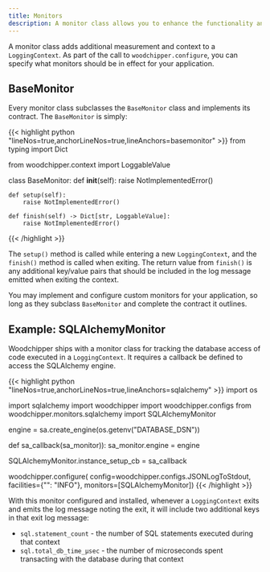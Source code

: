```yaml
---
title: Monitors
description: A monitor class allows you to enhance the functionality and output of `LoggingContext`
---
```


A monitor class adds additional measurement and context to a `LoggingContext`. As part of the call to
`woodchipper.configure`, you can specify what monitors should be in effect for your application.

## BaseMonitor

Every monitor class subclasses the `BaseMonitor` class and implements its contract. The `BaseMonitor` is simply:

{{< highlight python "lineNos=true,anchorLineNos=true,lineAnchors=basemonitor" >}}
from typing import Dict

from woodchipper.context import LoggableValue


class BaseMonitor:
    def __init__(self):
        raise NotImplementedError()

    def setup(self):
        raise NotImplementedError()

    def finish(self) -> Dict[str, LoggableValue]:
        raise NotImplementedError()
{{< /highlight >}}

The `setup()` method is called while entering a new `LoggingContext`, and the `finish()` method is called when
exiting. The return value from `finish()` is any additional key/value pairs that should be included in the log
message emitted when exiting the context.

You may implement and configure custom monitors for your application, so long as they subclass `BaseMonitor` and
complete the contract it outlines.

## Example: SQLAlchemyMonitor

Woodchipper ships with a monitor class for tracking the database access of code executed in a `LoggingContext`. It
requires a callback be defined to access the SQLAlchemy engine.

{{< highlight python "lineNos=true,anchorLineNos=true,lineAnchors=sqlalchemy" >}}
import os

import sqlalchemy
import woodchipper
import woodchipper.configs
from woodchipper.monitors.sqlalchemy import SQLAlchemyMonitor

engine = sa.create_engine(os.getenv("DATABASE_DSN"))

def sa_callback(sa_monitor)):
    sa_monitor.engine = engine

SQLAlchemyMonitor.instance_setup_cb = sa_callback

woodchipper.configure(
    config=woodchipper.configs.JSONLogToStdout,
    facilities={"": "INFO"},
    monitors=[SQLAlchemyMonitor])
{{< /highlight >}}

With this monitor configured and installed, whenever a `LoggingContext` exits and emits the log message noting the
exit, it will include two additional keys in that exit log message:

* `sql.statement_count` - the number of SQL statements executed during that context
* `sql.total_db_time_μsec` - the number of microseconds spent transacting with the database during that context
